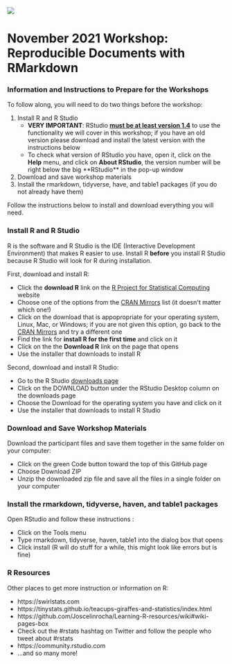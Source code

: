 <img src = "https://cicm.wustl.edu/files/2018/10/Capture-27azh32.png"> 

# November 2021 Workshop: Reproducible Documents with RMarkdown

### Information and Instructions to Prepare for the Workshops

To follow along, you will need to do two things before the workshop: 

<ol>
<li> Install R and R Studio 
  <ul>
  <li> <b>VERY IMPORTANT</b>: RStudio <b><u>must be at least version 1.4</b></u> to use the functionality we will cover in this workshop; if you have an old version please download and install the latest version with the instructions below
    <li> To check what version of RStudio you have, open it, click on the <b>Help</b> menu, and click on <b>About RStudio</b>, the version number will be right below the big **RStudio** in the pop-up window
  </ul>
<li> Download and save workshop materials
<li> Install the rmarkdown, tidyverse, have, and table1 packages (if you do not already have them)
</ol>
  
Follow the instructions below to install and download everything you will need.

### Install R and R Studio

R is the software and R Studio is the IDE (Interactive Development Environment) that makes R easier to use. Install R **before** you install R Studio because R Studio will look for R during installation.

First, download and install R:

<ul>
  <li> Click the <b>download R</b> link on the <a href = "https://www.r-project.org">R Project for Statistical Computing</a> website
  <li> Choose one of the options from the <a href = "https://cran.r-project.org/mirrors.html">CRAN Mirrors</a> list (it doesn't matter which one!)
  <li> Click on the download that is appopropriate for your operating system, Linux, Mac, or Windows; if you are not given this option, go back to the <a href = "https://cran.r-project.org/mirrors.html">CRAN Mirrors</a> and try a different one
  <li> Find the link for <b>install R for the first time</b> and click on it
  <li> Click on the the <b>Download R</b> link on the page that opens
  <li> Use the installer that downloads to install R 
</ul>

Second, download and install R Studio:

<ul>
  <li> Go to the R Studio <a href = "https://rstudio.com/products/rstudio/download/"> downloads page</a> 
  <li> Click on the DOWNLOAD button under the RStudio Desktop column on the downloads page
  <li> Choose the Download for the operating system you have and click on it  
  <li> Use the installer that downloads to install R Studio 
</ul>

### Download and Save Workshop Materials

Download the participant files and save them together in the same folder on your computer:

<ul>
<li> Click on the green Code button toward the top of this GitHub page
<li> Choose Download ZIP
<li> Unzip the downloaded zip file and save all the files in a single folder on your computer
</ul>

### Install the rmarkdown, tidyverse, haven, and table1 packages

Open RStudio and follow these instructions :

<ul>
<li> Click on the Tools menu
<li> Type rmarkdown, tidyverse, haven, table1 into the dialog box that opens
<li> Click install (R will do stuff for a while, this might look like errors but is fine)
</ul>

### R Resources

Other places to get more instruction or information on R:

<ul>
  <li> https://swirlstats.com
  <li> https://tinystats.github.io/teacups-giraffes-and-statistics/index.html
  <li> https://github.com/Joscelinrocha/Learning-R-resources/wiki#wiki-pages-box
  <li> Check out the #rstats hashtag on Twitter and follow the people who tweet about #rstats 
  <li> https://community.rstudio.com
  <li> ...and so many more!
</ul>
